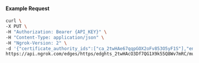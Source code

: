 <!-- Code generated for API Clients. DO NOT EDIT. -->

#### Example Request

```bash
curl \
-X PUT \
-H "Authorization: Bearer {API_KEY}" \
-H "Content-Type: application/json" \
-H "Ngrok-Version: 2" \
-d '{"certificate_authority_ids":["ca_2twHAe67qqpGOX2oFv853O5yF1S"],"enabled":true}' \
https://api.ngrok.com/edges/https/edghts_2twHAcO3Df7QG1X9k55Q8Wv7mRC/mutual_tls
```
